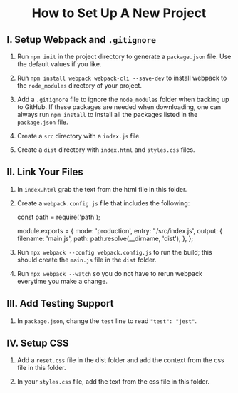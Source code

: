 <h1 style="text-align:center">How to Set Up A New Project</h1>

## I. Setup Webpack and ```.gitignore```

1. Run ```npm init``` in the project directory to generate a ```package.json``` file. Use the default values if you like. 

2. Run ```npm install webpack webpack-cli --save-dev``` to install webpack to the ```node_modules``` directory of your project.

3. Add a ```.gitignore``` file to ignore the ```node_modules``` folder when backing up to GitHub. If these packages are needed when downloading, one can always run ```npm install``` to install all the packages listed in the ```package.json``` file.

4. Create a ```src``` directory with a ```index.js``` file.

5. Create a ```dist``` directory with ```index.html``` and ```styles.css``` files.

## II. Link Your Files

1. In ```index.html``` grab the text from the html file in this folder.

2. Create a ```webpack.config.js``` file that includes the following:

    const path = require('path');

    module.exports = {
        mode: 'production',
        entry: './src/index.js',
        output: {
            filename: 'main.js',
            path: path.resolve(__dirname, 'dist'),
        },
    };

4. Run ```npx webpack --config webpack.config.js``` to run the build; this should create the ```main.js``` file in the ```dist``` folder.

5. Run ```npx webpack --watch``` so you do not have to rerun webpack everytime you make a change.

## III. Add Testing Support

1. In ```package.json```, change the ```test``` line to read ```"test": "jest"```.

## IV. Setup  CSS

1. Add a ```reset.css``` file in the dist folder and add the context from the css file in this folder.

2. In your ```styles.css``` file, add the text from the css file in this folder.